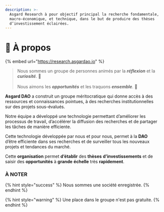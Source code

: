 ```yaml
---
description: >-
  Asgard Research à pour objectif principal la recherche fondamentale,
  macro-économique, et technique, dans le but de produire des thèses
  d’investissement éclairées.
---
```


# 🤔 À propos

{% embed url="https://research.asgardao.io" %}

> Nous sommes un groupe de personnes animés par la _**réflexion**_ et la _**curiosité**_. :brain:\
> \
> Nous aimons les _**opportunités**_ et les traquons _**ensemble**_. :dart:

**Asgard DAO** a construit un groupe méritocratique qui donne accès à des ressources et connaissances pointues, à des recherches institutionnelles sur des projets sous-évalués.

Notre équipe a développé une technologie permettant d’améliorer les processus de travail, d’accélérer la diffusion des recherches et de partager les tâches de manière efficiente.

Cette technologie développée par nous et pour nous, permet à la **DAO** d’être efficiente dans ses recherches et de surveiller tous les nouveaux projets et tendances du marché.

Cette **organisation** permet **d’établir** des **thèses** **d’investissements** et de saisir des **opportunités** à **grande** **échelle** très **rapidement**.

### À NOTER

{% hint style="success" %}
Nous sommes une société enregistrée.
{% endhint %}

{% hint style="warning" %}
Une place dans le groupe n'est pas gratuite.
{% endhint %}

